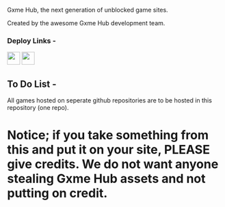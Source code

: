 Gxme Hub, the next generation of unblocked game sites. 

Created by the awesome Gxme Hub development team.

### Deploy Links - 
<a href="https://repl.it/github/xlegends/gxmehub"><img height="30px" src="https://raw.githubusercontent.com/FogNetwork/Tsunami/main/deploy/replit2.svg"><img></a>
<a href="https://glitch.com/edit/#!/import/github/xlegends/gxmehub"><img height="30px" src="https://raw.githubusercontent.com/FogNetwork/Tsunami/main/deploy/glitch2.svg"><img></a>

## To Do List -

All games hosted on seperate github repositories are to be hosted in this repository (one repo).


# Notice; if you take something from this and put it on your site, PLEASE give credits. We do not want anyone stealing Gxme Hub assets and not putting on credit.
